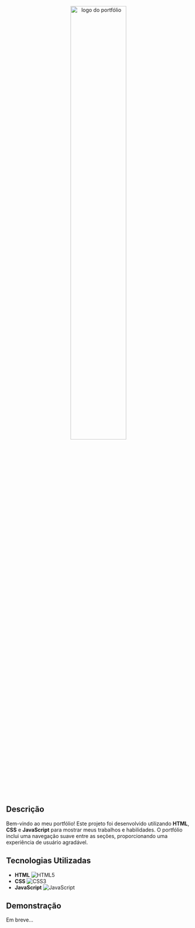 <div align="center">
<img src="https://github.com/user-attachments/assets/75d12533-44dd-45dc-9ea2-59e4b6efe398" alt="logo do portfólio" width="55%">
</div>

## Descrição

Bem-vindo ao meu portfólio! Este projeto foi desenvolvido utilizando **HTML**, **CSS** e **JavaScript** para mostrar meus trabalhos e habilidades. O portfólio inclui uma navegação suave entre as seções, proporcionando uma experiência de usuário agradável.

## Tecnologias Utilizadas

- **HTML** ![HTML5](https://img.shields.io/badge/HTML5-E34F26?style=flat&logo=html5&logoColor=white)
- **CSS** ![CSS3](https://img.shields.io/badge/CSS3-1572B6?style=flat&logo=css3&logoColor=white)
- **JavaScript** ![JavaScript](https://img.shields.io/badge/JavaScript-F7DF1E?style=flat&logo=javascript&logoColor=black)

## Demonstração

Em breve...
